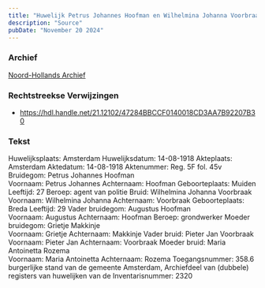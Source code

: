 ```yaml
---
title: "Huwelijk Petrus Johannes Hoofman en Wilhelmina Johanna Voorbraak, 14-08-1918"
description: "Source"
pubDate: "November 20 2024"
---
```


### Archief
[Noord-Hollands Archief](https://noord-hollandsarchief.nl/)

### Rechtstreekse Verwijzingen
- https://hdl.handle.net/21.12102/47284BBCCF0140018CD3AA7B92207B30

### Tekst
Huwelijksplaats: Amsterdam
Huwelijksdatum: 14-08-1918
Akteplaats: Amsterdam
Aktedatum: 14-08-1918
Aktenummer: Reg. 5F fol. 45v
Bruidegom: Petrus Johannes Hoofman  
Voornaam: Petrus Johannes
Achternaam: Hoofman
Geboorteplaats: Muiden
Leeftijd: 27
Beroep: agent van politie
Bruid: Wilhelmina Johanna Voorbraak  
Voornaam: Wilhelmina Johanna
Achternaam: Voorbraak
Geboorteplaats: Breda
Leeftijd: 29
Vader bruidegom: Augustus Hoofman  
Voornaam: Augustus
Achternaam: Hoofman
Beroep: grondwerker
Moeder bruidegom: Grietje Makkinje  
Voornaam: Grietje
Achternaam: Makkinje
Vader bruid: Pieter Jan Voorbraak  
Voornaam: Pieter Jan
Achternaam: Voorbraak
Moeder bruid: Maria Antoinetta Rozema  
Voornaam: Maria Antoinetta
Achternaam: Rozema
Toegangsnummer: 358.6 burgerlijke stand van de gemeente Amsterdam, Archiefdeel van (dubbele) registers van huwelijken van de
Inventarisnummer: 2320
